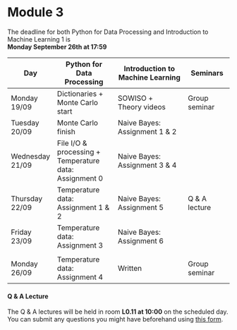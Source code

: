 
# Module 3

The deadline for both Python for Data Processing and Introduction to Machine Learning 1 is<br>**Monday September 26th at 17:59**

| Day                | Python for<br>Data Processing      | Introduction to<br>Machine Learning | Seminars                                                       |
|--------------------|------------------------------------|-------------------------------------|----------------------------------------------------------------|
| Monday<br>19/09    | Dictionaries +<br>Monte Carlo start | SOWISO +<br>Theory videos          | Group seminar                                                  |
| Tuesday<br>20/09   | Monte Carlo finish                 | Naive Bayes: Assignment 1 & 2       |                                                                |
| Wednesday<br>21/09 | File I/O & processing +<br>Temperature data:<br>Assignment 0 | Naive Bayes: Assignment 3 & 4 |                                            |
| Thursday<br>22/09  | Temperature data:<br>Assignment 1 & 2 | Naive Bayes: Assignment 5        | Q & A lecture                                                  |
| Friday<br>23/09    | Temperature data:<br>Assignment 3  | Naive Bayes: Assignment 6           |                                                                |
|                    |                                    |                                     |                                                                |
| Monday<br>26/09    | Temperature data:<br>Assignment 4  | Written                             | Group seminar                                                  |



#### Q & A Lecture

The Q & A lectures will be held in room **L0.11 at 10:00** on the scheduled day. You can submit any questions you might have beforehand using [this form](https://forms.office.com/Pages/ResponsePage.aspx?id=zcrxoIxhA0S5RXb7PWh05ZTDc7biyulCvpu4U-tarWtUMlZYQUlYMFVMREdWRVVPWTNITlIxQlFUTC4u).

